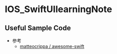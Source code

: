 # IOS_SwiftUIlearningNote

## Useful Sample Code
   * 参考
      + [matteocrippa
/
awesome-swift](https://github.com/matteocrippa/awesome-swift)<br>
